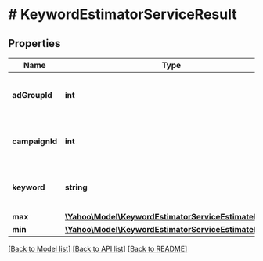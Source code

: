 # # KeywordEstimatorServiceResult

## Properties

Name | Type | Description | Notes
------------ | ------------- | ------------- | -------------
**adGroupId** | **int** | &lt;div lang&#x3D;\&quot;ja\&quot;&gt;広告グループIDです。&lt;/div&gt; &lt;div lang&#x3D;\&quot;en\&quot;&gt;AdGroup ID.&lt;/div&gt; | [optional] 
**campaignId** | **int** | &lt;div lang&#x3D;\&quot;ja\&quot;&gt;キャンペーンIDです。&lt;/div&gt; &lt;div lang&#x3D;\&quot;en\&quot;&gt;Campaign ID.&lt;/div&gt; | [optional] 
**keyword** | **string** | &lt;div lang&#x3D;\&quot;ja\&quot;&gt;キーワードです。&lt;/div&gt; &lt;div lang&#x3D;\&quot;en\&quot;&gt;Keywords.&lt;/div&gt; | [optional] 
**max** | [**\Yahoo\Model\KeywordEstimatorServiceEstimateResult**](KeywordEstimatorServiceEstimateResult.md) |  | [optional] 
**min** | [**\Yahoo\Model\KeywordEstimatorServiceEstimateResult**](KeywordEstimatorServiceEstimateResult.md) |  | [optional] 

[[Back to Model list]](../../README.md#documentation-for-models) [[Back to API list]](../../README.md#documentation-for-api-endpoints) [[Back to README]](../../README.md)


